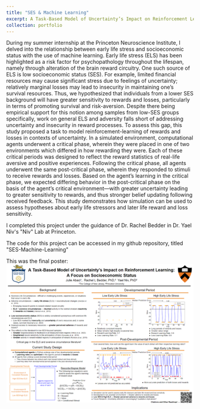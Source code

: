 ```yaml
---
title: "SES & Machine Learning"
excerpt: A Task-Based Model of Uncertainty’s Impact on Reinforcement Learning (A Focus on Socioeconomic Status)<br/><img src='/images/picc.png' style="width:400px;">
collection: portfolio
---
```


During my summer internship at the Princeton Neuroscience Institute, I delved into the relationship between early life stress and socioeconomic status with the use of machine learning. Early life stress (ELS) has been highlighted as a risk factor for psychopathology throughout the lifespan, namely through alteration of the brain reward circuitry. One such source of ELS is low socioeconomic status (SES). For example, limited financial resources may cause significant stress due to feelings of uncertainty; relatively marginal losses may lead to insecurity in maintaining one’s survival resources. Thus, we hypothesized that individuals from a lower SES background will have greater sensitivity to rewards and losses, particularly in terms of promoting survival and risk-aversion. Despite there being empirical support for this notion among samples from low-SES groups specifically, work on general ELS and adversity falls short of addressing uncertainty and insecurity in reward processes. To assess this gap, this study proposed a task to model reinforcement-learning of rewards and losses in contexts of uncertainty. In a simulated environment, computational agents underwent a critical phase, wherein they were placed in one of two environments which differed in how rewarding they were. Each of these critical periods was designed to reflect the reward statistics of real-life aversive and positive experiences. Following the critical phase, all agents underwent the same post-critical phase, wherein they responded to stimuli to receive rewards and losses. Based on the agent’s learning in the critical phase, we expected differing behavior in the post-critical phase on the basis of the agent’s critical environment—with greater uncertainty leading to greater sensitivity to rewards, and thus stronger belief updating following received feedback. This study demonstrates how simulation can be used to assess hypotheses about early life stressors and later life reward and loss sensitivity. 

I completed this project under the guidance of Dr. Rachel Bedder in Dr. Yael Niv's "Niv" Lab at Princeton.

The code for this project can be accessed in my github repository, titled "SES-Machine-Learning"

This was the final poster: <br/><img src='/images/post.png' style="width:800px;">
